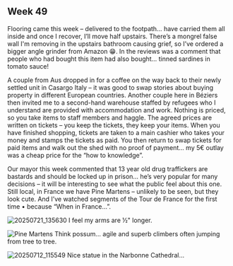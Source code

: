 ## Week 49
Flooring came this week – delivered to the footpath… have carried them all inside and once I recover, I’ll move half upstairs. There’s a mongrel false wall I'm removing in the upstairs bathroom causing grief, so I’ve ordered a bigger angle grinder from Amazon 😁. In the reviews was a comment that people who had bought this item had also bought… tinned sardines in tomato sauce!

A couple from Aus dropped in for a coffee on the way back to their newly settled unit in Casargo Italy – it was good to swap stories about buying property in different European countries. Another couple here in Béziers then invited me to a second-hand warehouse staffed by refugees who I understand are provided with accommodation and work. Nothing is priced, so you take items to staff members and haggle. The agreed prices are written on tickets – you keep the tickets, they keep your items. When you have finished shopping, tickets are taken to a main cashier who takes your money and stamps the tickets as paid. You then return to swap tickets for paid items and walk out the shed with no proof of payment… my 5€ outlay was a cheap price for the “how to knowledge”.

Our mayor this week commented that 13 year old drug traffickers are bastards and should be locked up in prison… he’s very popular for many decisions – it will be interesting to see what the public feel about this one. Still local, in France we have Pine Martens – unlikely to be seen, but they look cute. And I’ve watched segments of the Tour de France for the first time • because “When in France…”.

![20250721_135630](https://github.com/user-attachments/assets/0a6e2175-1987-4b3a-8e47-96eeb0fe91ef)
I feel my arms are ½" longer.

![Pine Martens](https://github.com/user-attachments/assets/2bbd8323-d307-4165-9aec-a255840345c1)
  Think possum... agile and superb climbers often jumping from tree to tree.

![20250712_115549](https://github.com/user-attachments/assets/a133c5c0-0e1d-4db7-981f-42cf44568c12)
Nice statue in the Narbonne Cathedral... 
